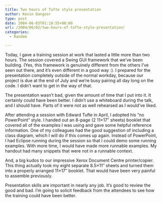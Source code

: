 ```yaml
---
title: Two hours of Tufte style presentation
author: Kevin Dangoor
type: post
date: 2004-06-03T01:10:55+00:00
url: /2004/06/02/two-hours-of-tufte-style-presentation/
categories:
  - Random

---
```

Today, I gave a training session at work that lasted a little more than two hours. The session covered a Swing GUI framework that we&#8217;ve been building. (Yes, this framework is genuinely different from the others I&#8217;ve seen out there, and it&#8217;s even different in a good way :). I prepared for the presentation completely outside of the normal workday, because our project is due at the end of July and we&#8217;re busy pairing all day long on the code. I didn&#8217;t want to get in the way of that.

The presentation wasn&#8217;t bad, given the amount of time that I put into it. It certainly could have been better. I didn&#8217;t use a whiteboard during the talk, and I should have. Parts of it were not as well rehearsed as I would&#8217;ve liked.

After attending a session with Edward Tufte in April, I adopted his &#8220;no PowerPoint&#8221; style. I handed out an 8-page (2 11&#215;17&#8243; sheets) booklet that covered all of the examples I was using and gave some helpful reference information. One of my colleagues had the good suggestion of including a class diagram, which I will do if this comes up again. Instead of PowerPoint, I had Eclipse running during the session so that I could demo some running examples. With more time, I would have made more runnable examples. My handout had many snippets that were not in a runnable context.

And, a big kudos to our impressive Xerox Document Centre printer/copier. This thing actually took my eight separate 8.5&#215;11&#8243; sheets and turned them into a properly arranged 11&#215;17&#8243; booklet. That would have been very painful to assemble previously.

Presentation skills are important in nearly any job. It&#8217;s good to review the good and bad. I&#8217;m going to solicit feedback from the attendees to see how the training could have been better.